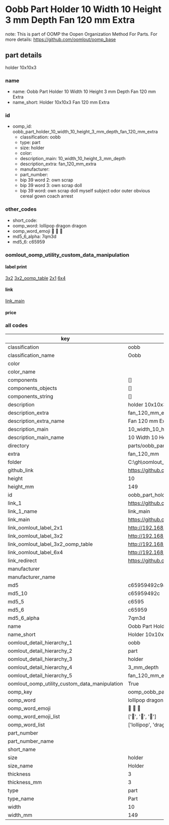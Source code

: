 # Oobb Part Holder 10 Width 10 Height 3 mm Depth Fan 120 mm Extra  

note: This is part of OOMP the Oopen Organization Method For Parts. For more details: https://github.com/oomlout/oomp_base

##  part details
  



holder 10x10x3



### name
* name: Oobb Part Holder 10 Width 10 Height 3 mm Depth Fan 120 mm Extra
* name_short: Holder 10x10x3 Fan 120 mm Extra
### id
* oomp_id: oobb_part_holder_10_width_10_height_3_mm_depth_fan_120_mm_extra
  * classification: oobb
  * type: part
  * size: holder
  * color: 
  * description_main: 10_width_10_height_3_mm_depth
  * description_extra: fan_120_mm_extra
  * manufacturer: 
  * part_number: 
  * bip 39 word 2: own scrap
  * bip 39 word 3: own scrap doll
  * bip 39 word: own scrap doll myself subject odor outer obvious cereal gown coach arrest

### other_codes
* short_code: 
* oomp_word: lollipop dragon dragon
* oomp_word_emoji :lollipop: :dragon: :dragon:
* md5_6_alpha: 7qm3d
* md5_6: c65959






### oomlout_oomp_utility_custom_data_manipulation
#### label print
[3x2](http://192.168.1.245:1112/?label=oomp%207qm3d)
[3x2_oomp_table](http://192.168.1.108:1112/?label=oomp%207qm3d)
[2x1](http://192.168.1.242:1112/?label=oomp%207qm3d)
[6x4](http://192.168.1.55:1112/?label=oomp%207qm3d)    

#### link

[link_main](https://github.com/oomlout/oomlout_oobb_version_4_generated_parts/tree/main/navigation_oomp/oobb/part/holder/10_width_10_height_3_mm_depth/fan_120_mm_extra/part)                              

#### price







### all codes 
| key | value |  
| --- | --- |  
| classification | oobb |  
| classification_name | Oobb |  
| color |  |  
| color_name |  |  
| components | [] |  
| components_objects | [] |  
| components_string | [] |  
| description | holder 10x10x3 |  
| description_extra | fan_120_mm_extra |  
| description_extra_name | Fan 120 mm Extra |  
| description_main | 10_width_10_height_3_mm_depth |  
| description_main_name | 10 Width 10 Height 3 mm Depth |  
| directory | parts/oobb_part_holder_10_width_10_height_3_mm_depth_fan_120_mm_extra |  
| extra | fan_120_mm |  
| folder | C:\gh\oomlout_oobb_version_4_generated_parts\parts\oobb_part_holder_10_width_10_height_3_mm_depth_fan_120_mm_extra |  
| github_link | https://github.com/oomlout/oomlout_oomp_part_src/tree/main/parts/oobb_part_holder_10_width_10_height_3_mm_depth_fan_120_mm_extra |  
| height | 10 |  
| height_mm | 149 |  
| id | oobb_part_holder_10_width_10_height_3_mm_depth_fan_120_mm_extra |  
| link_1 | https://github.com/oomlout/oomlout_oobb_version_4_generated_parts/tree/main/navigation_oomp/oobb/part/holder/10_width_10_height_3_mm_depth/fan_120_mm_extra/part |  
| link_1_name | link_main |  
| link_main | https://github.com/oomlout/oomlout_oobb_version_4_generated_parts/tree/main/navigation_oomp/oobb/part/holder/10_width_10_height_3_mm_depth/fan_120_mm_extra/part |  
| link_oomlout_label_2x1 | http://192.168.1.242:1112/?label=oomp%207qm3d |  
| link_oomlout_label_3x2 | http://192.168.1.245:1112/?label=oomp%207qm3d |  
| link_oomlout_label_3x2_oomp_table | http://192.168.1.108:1112/?label=oomp%207qm3d |  
| link_oomlout_label_6x4 | http://192.168.1.55:1112/?label=oomp%207qm3d |  
| link_redirect | https://github.com/oomlout/oomlout_oobb_version_4_generated_parts/tree/main/parts/oobb_holder_10_10_03_ex_fan_120_mm |  
| manufacturer |  |  
| manufacturer_name |  |  
| md5 | c65959492c98b3aa64ebf92481705cf0 |  
| md5_10 | c65959492c |  
| md5_5 | c6595 |  
| md5_6 | c65959 |  
| md5_6_alpha | 7qm3d |  
| name | Oobb Part Holder 10 Width 10 Height 3 mm Depth Fan 120 mm Extra |  
| name_short | Holder 10x10x3 Fan 120 mm Extra |  
| oomlout_detail_hierarchy_1 | oobb |  
| oomlout_detail_hierarchy_2 | part |  
| oomlout_detail_hierarchy_3 | holder |  
| oomlout_detail_hierarchy_4 | 3_mm_depth |  
| oomlout_detail_hierarchy_5 | fan_120_mm_extra |  
| oomlout_oomp_utility_custom_data_manipulation | True |  
| oomp_key | oomp_oobb_part_holder_10_width_10_height_3_mm_depth_fan_120_mm_extra |  
| oomp_word | lollipop dragon dragon |  
| oomp_word_emoji | :lollipop: :dragon: :dragon: |  
| oomp_word_emoji_list | [':lollipop:', ':dragon:', ':dragon:'] |  
| oomp_word_list | ['lollipop', 'dragon', 'dragon'] |  
| part_number |  |  
| part_number_name |  |  
| short_name |  |  
| size | holder |  
| size_name | Holder |  
| thickness | 3 |  
| thickness_mm | 3 |  
| type | part |  
| type_name | Part |  
| width | 10 |  
| width_mm | 149 |  
